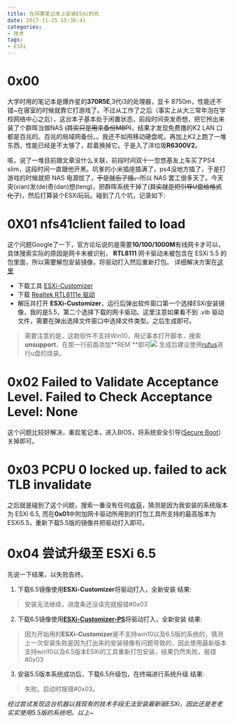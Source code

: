 ```yaml
---
title: 在闲置笔记本上安装ESXi的坑
date: 2017-11-25 15:36:41
categories:
- 技术
tags:
- ESXi
---
```

# 0x00
大学时用的笔记本是爆炸星的**370R5E**,3代i3的处理器，显卡 8750m，性能还不错~在寝室的时候就靠它打游戏了。不过从工作了之后（事实上从大三常年泡在学校网络中心之后），这台本子基本处于闲置状态，前段时间突发奇想，把它拎出来装了个群晖当做NAS ~~(其实只是用来备份MBP)~~，结果才发现免费撸的K2 LAN 口都是百兆的。百兆的局域网备份。。我还不如用移动硬盘呢。再加上K2上跑了一堆东西，性能已经是不太够了，趁着换掉它。于是入了洋垃圾**R6300V2**。

咳，说了一堆目前跟文章没什么关联，前段时间双十一忽悠基友上车买了PS4 slim，这段时间一直跟他开黑。坑爹的小米插座插满了，ps4没地方插了，于是打游戏的时候就把 NAS 电源拔了，~~于是就忘了插，~~所以 NAS 罢工很多天了。今天突(xian)发(de)奇(dan)想(teng)，把群晖系统干掉了(~~其实就是把引导U盘给格式化了~~)，然后打算装个ESXi玩玩。碰到了几个坑，记录如下:

# 0X01 nfs41client failed to load
这个问题Google了一下，官方论坛说的是需要**10/100/1000M**有线网卡才可以，具体搜索实际的原因是网卡未被识别， **RTL8111** 网卡驱动未被包含在 ESXi 5.5 的包里面，所以需要解包安装镜像，将驱动打入然后重新打包。
详细解决方案在[这里](https://opoo.org/2015/install-vmware-esxi-6.0-with-88se9230-and-rtl8111e/)

- 下载工具 [ESXi-Customizer](http://www.v-front.de/p/esxi-customizer.html#download)
- 下载 [Realtek RTL8111e 驱动](http://vibsdepot.v-front.de/depot/vft/net51-drivers-1.0/net51-drivers-1.0.0-1vft.510.0.0.799733.x86_64.vib)
- 解压并打开 **ESXi-Customizer**，运行后弹出软件窗口第一个选择ESXi安装镜像，我的是5.5，第二个选择下载的网卡驱动。这里注意如果看不到 .vib 驱动文件，需要在弹出选择文件窗口中选择文件类型。之后生成即可。


> 需要注意的是，这款软件不支持Win10，用记事本打开脚本，搜索 **unsupport**，在那一行前面添加**REM **即可![](https://ws1.sinaimg.cn/large/006tNc79gy1fvrj7u0t6kj30v706ggpu.jpg)
生成后建议使用[rufus](http://rufus.akeo.ie/?locale=zh_CN)进行u盘的烧录。




# 0x02 Failed to Validate Acceptance Level. Failed to Check Acceptance Level: None

这个问题比较好解决，重启笔记本，进入BIOS，将系统安全引导([Secure Boot](http://www.ruanyifeng.com/blog/2013/01/secure_boot.html)）关掉即可。


# 0x03 PCPU 0 locked up. failed to ack TLB invalidate

之后就是碰到了这个问题，搜索一番没有任何[收获](https://kb.vmware.com/s/article/2091670)，猜测是因为我安装的系统版本为 ESXi 6.5, 而在**0x01**中附加网卡驱动所用到的打包工具所支持的最高版本为 ESXi5.5，重新下载5.5版的镜像并把驱动打入即可。

# 0x04 尝试升级至 ESXi 6.5

先说一下结果，以失败告终。
1. 下载6.5镜像使用**ESXi-Customizer**将驱动打入，全新安装
结果:
> 安装无法继续，进度条还没读完就报错#0x03
2. 下载6.5镜像使用[**ESXi-Customizer-PS**](http://www.v-front.de/p/esxi-customizer-ps.html)将驱动打入，全新安装
结果:
> 因为开始用的**ESXi-Customizer**是不支持win10以及6.5版的系统的，猜测上一次安装失败是因为打出来的安装镜像有问题导致的，因此使用最新版本支持win10以及6.5版本ESXi的工具重新打包安装，结果仍然失败，报错#0x03
3. 安装5.5版本系统成功后，下载6.5升级包，在终端进行系统升级
结果:
> 失败。启动时报错#0x03。

*经过尝试发现这台机器以我现有的技术手段无法安装最新版ESXi，因此还是老老实实使用5.5版的系统吧。以上~*
